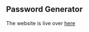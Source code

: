 ## Password Generator
The website is live over <a href="https://abhinandanrajkundan.github.io/password_generator/">here</a>
